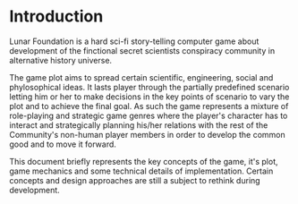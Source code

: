 # Introduction

Lunar Foundation is a hard sci-fi story-telling computer game about development of the finctional secret scientists conspiracy community in alternative history universe.

The game plot aims to spread certain scientific, engineering, social and phylosophical ideas. It lasts player through the partially predefined scenario letting him or her to make decisions in the key points of scenario to vary the plot and to achieve the final goal. As such the game represents a mixture of role-playing and strategic game genres where the player's character has to interact and strategically planning his/her relations with the rest of the Community's non-human player members in order to develop the common good and to move it forward.

This document briefly represents the key concepts of the game, it's plot, game mechanics and some technical details of implementation. Certain concepts and design approaches are still a subject to rethink during development.
